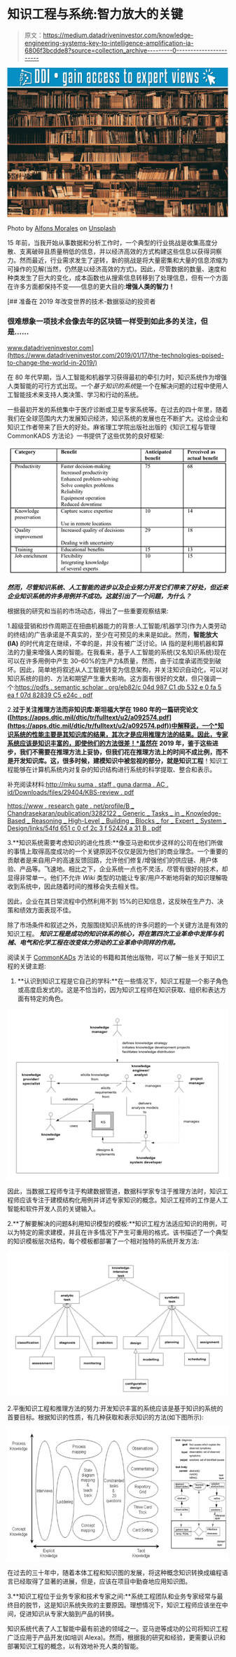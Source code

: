 # 知识工程与系统:智力放大的关键

> 原文：<https://medium.datadriveninvestor.com/knowledge-engineering-systems-key-to-intelligence-amplification-ia-6806f3bcdde8?source=collection_archive---------0----------------------->

[![](img/44efbc74ef5825f7d03e2158e8e9e186.png)](http://www.track.datadriveninvestor.com/1B9E)![](img/174a00c52b52470cfd6278d61a516fe8.png)

Photo by [Alfons Morales](https://unsplash.com/@alfonsmc10?utm_source=medium&utm_medium=referral) on [Unsplash](https://unsplash.com?utm_source=medium&utm_medium=referral)

15 年前，当我开始从事数据和分析工作时，一个典型的行业挑战是收集高度分散、支离破碎且质量稍低的信息，并以经济高效的方式构建这些信息以获得洞察力。然而最近，行业需求发生了逆转，新的挑战是将大量密集和大量的信息浓缩为可操作的见解(当然，仍然是以经济高效的方式)。因此，尽管数据的数量、速度和种类发生了巨大的变化，成本函数也从搜索信息转移到了处理信息，但有一个方面在许多方面都保持不变——信息的更大目的:**增强人类的智力！**

[](https://www.datadriveninvestor.com/2019/01/17/the-technologies-poised-to-change-the-world-in-2019/) [## 准备在 2019 年改变世界的技术-数据驱动的投资者

### 很难想象一项技术会像去年的区块链一样受到如此多的关注，但是……

www.datadriveninvestor.com](https://www.datadriveninvestor.com/2019/01/17/the-technologies-poised-to-change-the-world-in-2019/) 

在 80 年代早期，当人工智能和机器学习获得最初的牵引力时，知识系统作为增强人类智能的可行方式出现。一个*基于知识的系统*是一个在解决问题的过程中使用人工智能技术来支持人类决策、学习和行动的系统。

一些最初开发的系统集中于医疗诊断或卫星专家系统等。在过去的四十年里，随着我们在全球范围内大力发展知识经济，知识系统的发展也在不断扩大。这给企业和知识工作者带来了巨大的好处。麻省理工学院出版社出版的《知识工程与管理 CommonKADS 方法论》一书提供了这些优势的良好框架:

![](img/94d56a3923f66c81129d845023a39ebe.png)

***然而，尽管知识系统、人工智能的进步以及企业努力开发它们带来了好处，但近来企业知识系统的许多用例并不成功。这就引出了一个问题，为什么？***

根据我的研究和当前的市场动态，得出了一些重要观察结果:

1.超级营销和炒作周期正在扭曲机器能力的背景:人工智能/机器学习(作为人类劳动的终结)的广告承诺是不真实的，至少在可预见的未来是如此。然而，**智能放大(IA)** 的时代肯定在继续，不幸的是，并没有被广泛讨论。IA 指的是利用机器和算法的力量来增强人类的智能。在我看来，基于人工智能的系统(又名知识系统)现在可以在许多用例中产生 30–60%的生产力&质量，然而，由于过度承诺而受到破坏。因此，简单地将叙述从人工智能转变为信息架构，并关注知识自动化，可以对知识系统的目的、方法和期望产生重大影响。这方面有很好的文献，但只强调一个:[https://pdfs . semantic scholar . org/eb82/c 04d 987 C1 db 532 e 0 fa 5 ea f 07d 82839 C5 e24c . pdf](https://pdfs.semanticscholar.org/eb82/c04d987c1db532e0fa5eaf07d82839c5e24c.pdf)

2.**过于关注推理方法而非知识库:**斯坦福大学在 1980 年的一篇研究论文([https://apps.dtic.mil/dtic/tr/fulltext/u2/a092574.pdf](https://apps.dtic.mil/dtic/tr/fulltext/u2/a092574.pdf))中解释说，一个*知识系统的性能主要是其知识库的结果，其次才是应用推理方法的结果。因此，专家系统应该是知识丰富的，即使他们的方法很差！*虽然在 2019 年，鉴于这些进步，我们不需要在推理方法上妥协，但我们花在推理方法上的时间不成比例，而不是开发知识库。这，很多时候，建模知识中被忽视的部分，就是**知识工程**！知识工程能够在计算机系统内对复杂的知识结构进行系统的科学提取、整合和表示。

补充阅读材料:[http://mku suma . staff . guna darma . AC . id/Downloads/files/29404/KBS-review . pdf](http://mkusuma.staff.gunadarma.ac.id/Downloads/files/29404/KBS-Review.pdf)

[https://www . research gate . net/profile/B _ Chandrasekaran/publication/3282122 _ Generic _ Tasks _ in _ Knowledge-Based _ Reasoning _ High-Level _ Building _ Blocks _ for _ Expert _ System _ Design/links/54fd 651 c 0 cf 2c 3 f 52424 a 31 B . pdf](https://www.researchgate.net/profile/B_Chandrasekaran/publication/3282122_Generic_Tasks_in_Knowledge-Based_Reasoning_High-Level_Building_Blocks_for_Expert_System_Design/links/54fd651c0cf2c3f52424a31b.pdf)

3.**知识系统需要考虑知识的进化性质:**像亚马逊和优步这样的公司在他们所做的事情上取得高度成功的一个关键原因不仅仅是因为他们的商业理念。一个重要的贡献者是来自用户的高速反馈回路，允许他们修复/增强他们的供应链、用户体验、产品等。飞速地。相比之下，企业系统一点也不灵活，尽管有很好的技术，却显得非常单一。他们不允许 *Wiki* 类型的功能让专家/用户不断地将新的知识理解吸收到系统中，因此随着时间的推移会失去相关性。

因此，企业在其日常流程中仍然利用不到 15%的已知信息，这反映在生产力、决策和绩效方面表现不佳。

除了市场条件和叙述之外，克服围绕知识系统的许多问题的一个关键方法是有效的知识工程。 ***知识工程是成功的知识体系的核心，将在第四次工业革命中发挥与机械、电气和化学工程在改变体力劳动的工业革命中同样的作用。***

阅读关于 [CommonKADs](https://www.researchgate.net/profile/B_Chandrasekaran/publication/3282122_Generic_Tasks_in_Knowledge-Based_Reasoning_High-Level_Building_Blocks_for_Expert_System_Design/links/54fd651c0cf2c3f52424a31b.pdf) 方法论的书籍和其他出版物，可以了解一些关于知识工程的关键主题:

1.  **认识到知识工程是它自己的学科:**在一些情况下，知识工程是一个影子角色或高度启发式的。这是不恰当的，因为知识工程师在知识获取、组织和表达方面有特定的角色。

![](img/03fb220119117792c612054101b76c22.png)

因此，当数据工程师专注于构建数据管道，数据科学家专注于推理方法时，知识工程师应该专注于建模结构化用例并详述专家知识的概念。知识工程师的工作是人工智能和软件开发人员的关键输入。

2.**了解要解决的问题&利用知识模型的模板:**知识工程方法适应知识的用例，可以为特定的需求建模，并且在许多情况下产生可重用的格式。该书描述了一个典型的知识模板层次结构，每个模板都部署了一个相对独特的系统开发方法:

![](img/96fe8e1cae66b6a0ab745fe0cfda93bc.png)

2.平衡知识工程和推理方法的努力:开发知识丰富的系统应该是基于知识的系统的首要目标。根据知识的性质，有几种获取和表示知识的方法(如下图所示):

![](img/c63c69681cfdf940393e4d2321b696e5.png)

在过去的三十年中，随着本体工程和知识图的发展，将这种概念知识转换成编程语言已经取得了显著的进展，但是，应该在项目中勤奋地应用知识图。

3.**知识工程位于业务专家和技术专家之间:**系统工程团队和业务专家经常与最终目的脱节，这是知识系统失败的主要原因。理想情况下，知识工程师应该坐在中间，促进知识从专家大脑到产品的转换。

知识系统代表了人工智能中最有前途的领域之一。亚马逊等成功的公司将知识工程广泛应用于产品开发(如培训 Alexa)。然而，根据我的研究和经验，更需要认识和部署知识工程的概念，以有效地补充人类的智能。